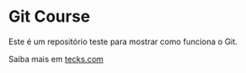 # Git Course

Este é um repositório teste para mostrar como funciona o Git.

Saiba mais em [tecks.com](https://tecks.com.br/teck)
